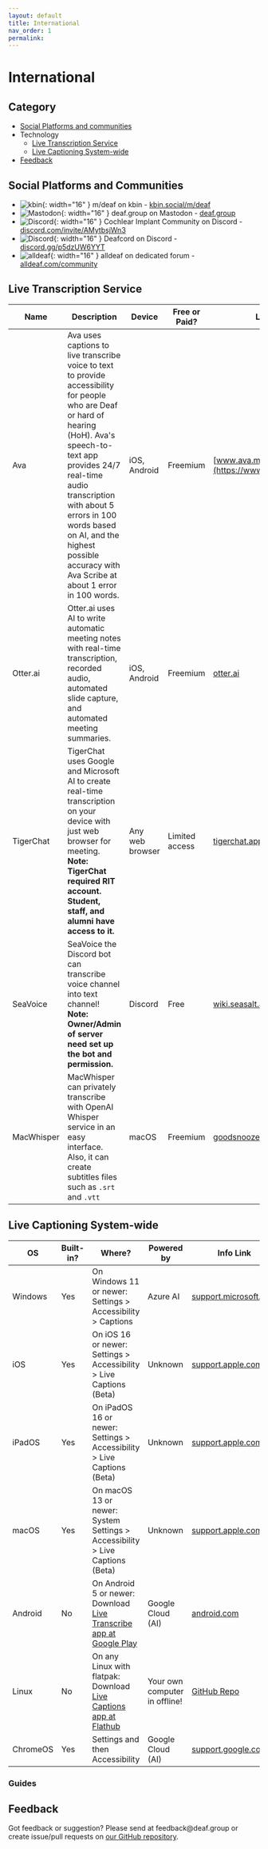 ```yaml
---
layout: default
title: International
nav_order: 1
permalink:
---
```

# International
## Category

- [Social Platforms and communities](#social-platforms-and-communities)
- Technology
  - [Live Transcription Service](#live-rranscription-service)
  - [Live Captioning System-wide](#live-captioning-system-wide)
- [Feedback](#feedback)

## Social Platforms and Communities

- ![kbin](https://kbin.social/favicon.ico){: width="16" } m/deaf on kbin - [kbin.social/m/deaf](https://kbin.social/m/deaf)
- ![Mastodon](https://mastodon.social/packs/media/icons/favicon-16x16-c58fdef40ced38d582d5b8eed9d15c5a.png){: width="16" } deaf.group on Mastodon - [deaf.group](https://deaf.group/)
- ![Discord](https://discord.onl/wp-content/uploads/2018/07/favicon.png){: width="16" } Cochlear Implant Community on Discord - [discord.com/invite/AMytbsjWn3](https://discord.com/invite/AMytbsjWn3)
- ![Discord](https://discord.onl/wp-content/uploads/2018/07/favicon.png){: width="16" } Deafcord on Discord - [discord.gg/p5dzUW6YYT](https://discord.gg/p5dzUW6YYT)
- ![alldeaf](https://www.alldeaf.com/favicon.ico){: width="16" } alldeaf on dedicated forum - [alldeaf.com/community](https://www.alldeaf.com/community)

## Live Transcription Service

| Name | Description | Device | Free or Paid? | Link |
|------|-------------|--------|---------------|------|
| Ava | Ava uses captions to live transcribe voice to text to provide accessibility for people who are Deaf or hard of hearing (HoH). Ava's speech-to-text app provides 24/7 real-time audio transcription with about 5 errors in 100 words based on AI, and the highest possible accuracy with Ava Scribe at about 1 error in 100 words. | iOS, Android | Freemium | [www.ava.me](https://www.ava.me/) |
| Otter.ai | Otter.ai uses AI to write automatic meeting notes with real-time transcription, recorded audio, automated slide capture, and automated meeting summaries. | iOS, Android | Freemium | [otter.ai](https://otter.ai/) |
| TigerChat | TigerChat uses Google and Microsoft AI to create real-time transcription on your device with just web browser for meeting. <br/>**Note: TigerChat required RIT account. Student, staff, and alumni have access to it.**  | Any web browser | Limited access | [tigerchat.app](https://tigerchat.app/) |
| SeaVoice | SeaVoice the Discord bot can transcribe voice channel into text channel! <br/>**Note: Owner/Admin of server need set up the bot and permission.**  | Discord | Free | [wiki.seasalt.ai](https://wiki.seasalt.ai/seavoice/discord/discord-bot/) |
| MacWhisper | MacWhisper can privately transcribe with OpenAI Whisper service in an easy interface. Also, it can create subtitles files such as `.srt` and `.vtt` | macOS | Freemium | [goodsnooze.gumroad.com](https://goodsnooze.gumroad.com/l/macwhisper) |

## Live Captioning System-wide

| OS | Built-in? | Where? | Powered by | Info Link |
|----|-----------|--------|------------|-----------|
| Windows | Yes |  On Windows 11 or newer: Settings > Accessibility > Captions | Azure AI | [support.microsoft.com](https://support.microsoft.com/en-us/windows/use-live-captions-to-better-understand-audio-b52da59c-14b8-4031-aeeb-f6a47e6055df#bkmk_turnoncaptions) |
| iOS | Yes | On iOS 16 or newer: Settings > Accessibility > Live Captions (Beta) | Unknown | [support.apple.com](https://support.apple.com/en-ca/guide/iphone/iphe0990f7bb/ios) |
| iPadOS | Yes | On iPadOS 16 or newer: Settings > Accessibility > Live Captions (Beta) | Unknown | [support.apple.com](https://support.apple.com/en-ca/guide/ipad/ipad0bbca12e/ipadoss) |
| macOS | Yes | On macOS 13 or newer: System Settings > Accessibility > Live Captions (Beta) | Unknown | [support.apple.com](https://support.apple.com/en-ca/guide/mac-help/mchldd11f4fd/mac) |
| Android | No | On Android 5 or newer: Download [Live Transcribe app at Google Play](https://play.google.com/store/apps/details?id=com.google.audio.hearing.visualization.accessibility.scribe) | Google Cloud (AI) | [android.com](https://www.android.com/accessibility/live-transcribe/) |
| Linux | No | On any Linux with flatpak: Download [Live Captions app at Flathub](https://flathub.org/apps/net.sapples.LiveCaptions) | Your own computer in offline! | [GitHub Repo](https://github.com/abb128/LiveCaptions) |
| ChromeOS | Yes | Settings  and then Accessibility | Google Cloud (AI) | [support.google.com](https://support.google.com/chromebook/answer/10616170?hl=en) |

### Guides


## Feedback
Got feedback or suggestion? Please send at <!-- fsdvwqs -->feed<!-- asdzxcwqe -->back<!-- zndoasdifg -->@<!-- dsafasdf  -->deaf.<!-- bncjdhsatuy -->group or create issue/pull requests on [our GitHub repository](https://github.com/BatteryDie/resources.deaf.group).